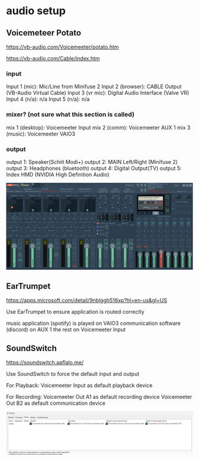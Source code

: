 # audio setup

## Voicemeteer Potato
https://vb-audio.com/Voicemeeter/potato.htm

https://vb-audio.com/Cable/index.htm

### input

Input 1 (mic): Mic/Line from Minifuse 2
Input 2 (browser): CABLE Output (VB-Audio Virtual Cable)
Input 3 (vr mic): Digital Audio Interface (Valve VR)
Input 4 (n/a): n/a
Input 5 (n/a): n/a

### mixer? (not sure what this section is called)

mix 1 (desktop): Voicemeeter Input
mix 2 (comm): Voicemeeter AUX 1
mix 3 (music): Voicemeeter VAIO3

### output

output 1: Speaker(Schiit Modi+)
output 2: MAIN Left/Right (Minifuse 2)
output 3: Headphones (bluetooth)
output 4: Digital Output(TV)
output 5: Index HMD (NVIDIA High Definition Audio)

![Voicemeeter Screenshot](voicemeeter.png?raw=true "Title")

## EarTrumpet
https://apps.microsoft.com/detail/9nblggh516xp?hl=en-us&gl=US

Use EarTrumpet to ensure application is routed correctly 

music application (spotify) is played on VAIO3 
communication software (discord) on AUX 1
the rest on Voicemeeter Input

## SoundSwitch
https://soundswitch.aaflalo.me/
 
Use SoundSwitch to force the default input and output

For Playback:
Voicemeeter Input as default playback device

For Recording:
Voicemeeter Out A1 as default recording device
Voicemeeter Out B2 as default communication device

![SoundSwitch Screenshot](soundswitch.png?raw=true "Title")
